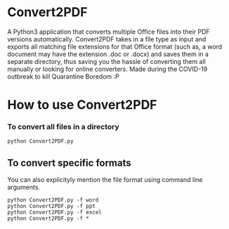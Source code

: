 # Convert2PDF
A Python3 application that converts multiple Office files into their PDF versions automatically. Convert2PDF takes in a file type as input and exports all matching file extensions for that Office format (such as, a word document may have the extension .doc or .docx) and saves them in a separate directory, thus saving you the hassle of converting them all manually or looking for online converters. Made during the COVID-19 outbreak to kill Quarantine Boredom :P

# How to use Convert2PDF
### To convert all files in a directory
```python Convert2PDF.py```
## To convert specific formats
You can also explicityly mention the file format using command line arguments. 
```
python Convert2PDF.py -f word
python Convert2PDF.py -f ppt
python Convert2PDF.py -f excel
python Convert2PDF.py -f *
```
